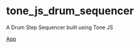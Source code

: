 # tone_js_drum_sequencer

A Drum Step Sequencer built using Tone JS

[App](https://paladinic.github.io/tone_js_drum_sequencer/)
